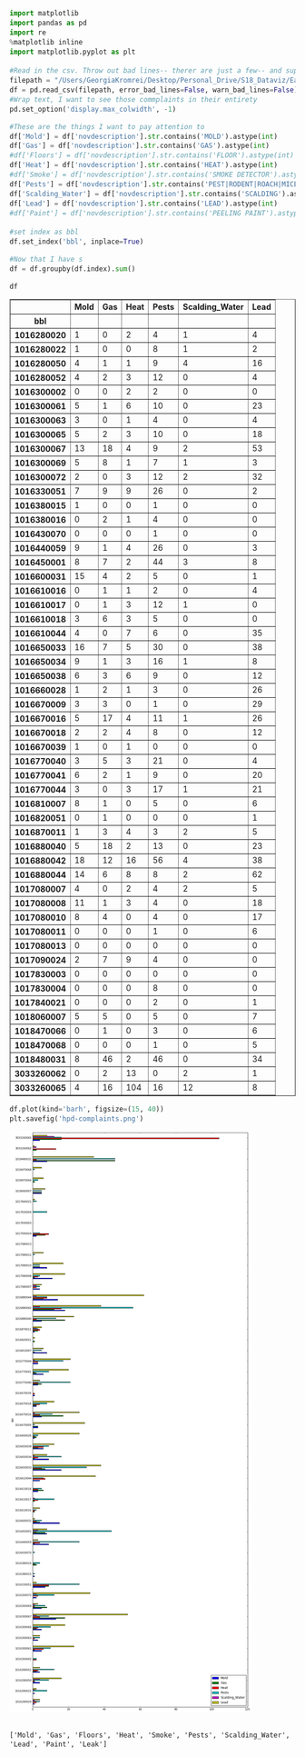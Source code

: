 

```python
import matplotlib
import pandas as pd
import re
%matplotlib inline
import matplotlib.pyplot as plt

#Read in the csv. Throw out bad lines-- therer are just a few-- and suppress warnings.
filepath = "/Users/GeorgiaKromrei/Desktop/Personal_Drive/S18_Dataviz/East_Harlem_housing_analysis/emerald_equity_hpd_violations.csv"
df = pd.read_csv(filepath, error_bad_lines=False, warn_bad_lines=False)
#Wrap text, I want to see those commplaints in their entirety
pd.set_option('display.max_colwidth', -1)
```


```python
#These are the things I want to pay attention to
df['Mold'] = df['novdescription'].str.contains('MOLD').astype(int)
df['Gas'] = df['novdescription'].str.contains('GAS').astype(int)
#df['Floors'] = df['novdescription'].str.contains('FLOOR').astype(int)
df['Heat'] = df['novdescription'].str.contains('HEAT').astype(int)
#df['Smoke'] = df['novdescription'].str.contains('SMOKE DETECTOR').astype(int)
df['Pests'] = df['novdescription'].str.contains('PEST|RODENT|ROACH|MICE').astype(int)
df['Scalding_Water'] = df['novdescription'].str.contains('SCALDING').astype(int)
df['Lead'] = df['novdescription'].str.contains('LEAD').astype(int)
#df['Paint'] = df['novdescription'].str.contains('PEELING PAINT').astype(int)

#set index as bbl
df.set_index('bbl', inplace=True)
```


```python
#Now that I have s
df = df.groupby(df.index).sum()
```


```python
df
```




<div>
<style>
    .dataframe thead tr:only-child th {
        text-align: right;
    }

    .dataframe thead th {
        text-align: left;
    }

    .dataframe tbody tr th {
        vertical-align: top;
    }
</style>
<table border="1" class="dataframe">
  <thead>
    <tr style="text-align: right;">
      <th></th>
      <th>Mold</th>
      <th>Gas</th>
      <th>Heat</th>
      <th>Pests</th>
      <th>Scalding_Water</th>
      <th>Lead</th>
    </tr>
    <tr>
      <th>bbl</th>
      <th></th>
      <th></th>
      <th></th>
      <th></th>
      <th></th>
      <th></th>
    </tr>
  </thead>
  <tbody>
    <tr>
      <th>1016280020</th>
      <td>1</td>
      <td>0</td>
      <td>2</td>
      <td>4</td>
      <td>1</td>
      <td>4</td>
    </tr>
    <tr>
      <th>1016280022</th>
      <td>1</td>
      <td>0</td>
      <td>0</td>
      <td>8</td>
      <td>1</td>
      <td>2</td>
    </tr>
    <tr>
      <th>1016280050</th>
      <td>4</td>
      <td>1</td>
      <td>1</td>
      <td>9</td>
      <td>4</td>
      <td>16</td>
    </tr>
    <tr>
      <th>1016280052</th>
      <td>4</td>
      <td>2</td>
      <td>3</td>
      <td>12</td>
      <td>0</td>
      <td>4</td>
    </tr>
    <tr>
      <th>1016300002</th>
      <td>0</td>
      <td>0</td>
      <td>2</td>
      <td>2</td>
      <td>0</td>
      <td>0</td>
    </tr>
    <tr>
      <th>1016300061</th>
      <td>5</td>
      <td>1</td>
      <td>6</td>
      <td>10</td>
      <td>0</td>
      <td>23</td>
    </tr>
    <tr>
      <th>1016300063</th>
      <td>3</td>
      <td>0</td>
      <td>1</td>
      <td>4</td>
      <td>0</td>
      <td>4</td>
    </tr>
    <tr>
      <th>1016300065</th>
      <td>5</td>
      <td>2</td>
      <td>3</td>
      <td>10</td>
      <td>0</td>
      <td>18</td>
    </tr>
    <tr>
      <th>1016300067</th>
      <td>13</td>
      <td>18</td>
      <td>4</td>
      <td>9</td>
      <td>2</td>
      <td>53</td>
    </tr>
    <tr>
      <th>1016300069</th>
      <td>5</td>
      <td>8</td>
      <td>1</td>
      <td>7</td>
      <td>1</td>
      <td>3</td>
    </tr>
    <tr>
      <th>1016300072</th>
      <td>2</td>
      <td>0</td>
      <td>3</td>
      <td>12</td>
      <td>2</td>
      <td>32</td>
    </tr>
    <tr>
      <th>1016330051</th>
      <td>7</td>
      <td>9</td>
      <td>9</td>
      <td>26</td>
      <td>0</td>
      <td>2</td>
    </tr>
    <tr>
      <th>1016380015</th>
      <td>1</td>
      <td>0</td>
      <td>0</td>
      <td>1</td>
      <td>0</td>
      <td>0</td>
    </tr>
    <tr>
      <th>1016380016</th>
      <td>0</td>
      <td>2</td>
      <td>1</td>
      <td>4</td>
      <td>0</td>
      <td>0</td>
    </tr>
    <tr>
      <th>1016430070</th>
      <td>0</td>
      <td>0</td>
      <td>0</td>
      <td>1</td>
      <td>0</td>
      <td>0</td>
    </tr>
    <tr>
      <th>1016440059</th>
      <td>9</td>
      <td>1</td>
      <td>4</td>
      <td>26</td>
      <td>0</td>
      <td>3</td>
    </tr>
    <tr>
      <th>1016450001</th>
      <td>8</td>
      <td>7</td>
      <td>2</td>
      <td>44</td>
      <td>3</td>
      <td>8</td>
    </tr>
    <tr>
      <th>1016600031</th>
      <td>15</td>
      <td>4</td>
      <td>2</td>
      <td>5</td>
      <td>0</td>
      <td>1</td>
    </tr>
    <tr>
      <th>1016610016</th>
      <td>0</td>
      <td>1</td>
      <td>1</td>
      <td>2</td>
      <td>0</td>
      <td>4</td>
    </tr>
    <tr>
      <th>1016610017</th>
      <td>0</td>
      <td>1</td>
      <td>3</td>
      <td>12</td>
      <td>1</td>
      <td>0</td>
    </tr>
    <tr>
      <th>1016610018</th>
      <td>3</td>
      <td>6</td>
      <td>3</td>
      <td>5</td>
      <td>0</td>
      <td>0</td>
    </tr>
    <tr>
      <th>1016610044</th>
      <td>4</td>
      <td>0</td>
      <td>7</td>
      <td>6</td>
      <td>0</td>
      <td>35</td>
    </tr>
    <tr>
      <th>1016650033</th>
      <td>16</td>
      <td>7</td>
      <td>5</td>
      <td>30</td>
      <td>0</td>
      <td>38</td>
    </tr>
    <tr>
      <th>1016650034</th>
      <td>9</td>
      <td>1</td>
      <td>3</td>
      <td>16</td>
      <td>1</td>
      <td>8</td>
    </tr>
    <tr>
      <th>1016650038</th>
      <td>6</td>
      <td>3</td>
      <td>6</td>
      <td>9</td>
      <td>0</td>
      <td>12</td>
    </tr>
    <tr>
      <th>1016660028</th>
      <td>1</td>
      <td>2</td>
      <td>1</td>
      <td>3</td>
      <td>0</td>
      <td>26</td>
    </tr>
    <tr>
      <th>1016670009</th>
      <td>3</td>
      <td>3</td>
      <td>0</td>
      <td>1</td>
      <td>0</td>
      <td>29</td>
    </tr>
    <tr>
      <th>1016670016</th>
      <td>5</td>
      <td>17</td>
      <td>4</td>
      <td>11</td>
      <td>1</td>
      <td>26</td>
    </tr>
    <tr>
      <th>1016670018</th>
      <td>2</td>
      <td>2</td>
      <td>4</td>
      <td>8</td>
      <td>0</td>
      <td>12</td>
    </tr>
    <tr>
      <th>1016670039</th>
      <td>1</td>
      <td>0</td>
      <td>1</td>
      <td>0</td>
      <td>0</td>
      <td>0</td>
    </tr>
    <tr>
      <th>1016770040</th>
      <td>3</td>
      <td>5</td>
      <td>3</td>
      <td>21</td>
      <td>0</td>
      <td>4</td>
    </tr>
    <tr>
      <th>1016770041</th>
      <td>6</td>
      <td>2</td>
      <td>1</td>
      <td>9</td>
      <td>0</td>
      <td>20</td>
    </tr>
    <tr>
      <th>1016770044</th>
      <td>3</td>
      <td>0</td>
      <td>3</td>
      <td>17</td>
      <td>1</td>
      <td>21</td>
    </tr>
    <tr>
      <th>1016810007</th>
      <td>8</td>
      <td>1</td>
      <td>0</td>
      <td>5</td>
      <td>0</td>
      <td>6</td>
    </tr>
    <tr>
      <th>1016820051</th>
      <td>0</td>
      <td>1</td>
      <td>0</td>
      <td>0</td>
      <td>0</td>
      <td>1</td>
    </tr>
    <tr>
      <th>1016870011</th>
      <td>1</td>
      <td>3</td>
      <td>4</td>
      <td>3</td>
      <td>2</td>
      <td>5</td>
    </tr>
    <tr>
      <th>1016880040</th>
      <td>5</td>
      <td>18</td>
      <td>2</td>
      <td>13</td>
      <td>0</td>
      <td>23</td>
    </tr>
    <tr>
      <th>1016880042</th>
      <td>18</td>
      <td>12</td>
      <td>16</td>
      <td>56</td>
      <td>4</td>
      <td>38</td>
    </tr>
    <tr>
      <th>1016880044</th>
      <td>14</td>
      <td>6</td>
      <td>8</td>
      <td>8</td>
      <td>2</td>
      <td>62</td>
    </tr>
    <tr>
      <th>1017080007</th>
      <td>4</td>
      <td>0</td>
      <td>2</td>
      <td>4</td>
      <td>2</td>
      <td>5</td>
    </tr>
    <tr>
      <th>1017080008</th>
      <td>11</td>
      <td>1</td>
      <td>3</td>
      <td>4</td>
      <td>0</td>
      <td>18</td>
    </tr>
    <tr>
      <th>1017080010</th>
      <td>8</td>
      <td>4</td>
      <td>0</td>
      <td>4</td>
      <td>0</td>
      <td>17</td>
    </tr>
    <tr>
      <th>1017080011</th>
      <td>0</td>
      <td>0</td>
      <td>0</td>
      <td>1</td>
      <td>0</td>
      <td>6</td>
    </tr>
    <tr>
      <th>1017080013</th>
      <td>0</td>
      <td>0</td>
      <td>0</td>
      <td>0</td>
      <td>0</td>
      <td>0</td>
    </tr>
    <tr>
      <th>1017090024</th>
      <td>2</td>
      <td>7</td>
      <td>9</td>
      <td>4</td>
      <td>0</td>
      <td>0</td>
    </tr>
    <tr>
      <th>1017830003</th>
      <td>0</td>
      <td>0</td>
      <td>0</td>
      <td>0</td>
      <td>0</td>
      <td>0</td>
    </tr>
    <tr>
      <th>1017830004</th>
      <td>0</td>
      <td>0</td>
      <td>0</td>
      <td>8</td>
      <td>0</td>
      <td>0</td>
    </tr>
    <tr>
      <th>1017840021</th>
      <td>0</td>
      <td>0</td>
      <td>0</td>
      <td>2</td>
      <td>0</td>
      <td>1</td>
    </tr>
    <tr>
      <th>1018060007</th>
      <td>5</td>
      <td>5</td>
      <td>0</td>
      <td>5</td>
      <td>0</td>
      <td>7</td>
    </tr>
    <tr>
      <th>1018470066</th>
      <td>0</td>
      <td>1</td>
      <td>0</td>
      <td>3</td>
      <td>0</td>
      <td>6</td>
    </tr>
    <tr>
      <th>1018470068</th>
      <td>0</td>
      <td>0</td>
      <td>0</td>
      <td>1</td>
      <td>0</td>
      <td>5</td>
    </tr>
    <tr>
      <th>1018480031</th>
      <td>8</td>
      <td>46</td>
      <td>2</td>
      <td>46</td>
      <td>0</td>
      <td>34</td>
    </tr>
    <tr>
      <th>3033260062</th>
      <td>0</td>
      <td>2</td>
      <td>13</td>
      <td>0</td>
      <td>2</td>
      <td>1</td>
    </tr>
    <tr>
      <th>3033260065</th>
      <td>4</td>
      <td>16</td>
      <td>104</td>
      <td>16</td>
      <td>12</td>
      <td>8</td>
    </tr>
  </tbody>
</table>
</div>




```python
df.plot(kind='barh', figsize=(15, 40))
plt.savefig('hpd-complaints.png')
```


![png](output_4_0.png)



```python

```

    ['Mold', 'Gas', 'Floors', 'Heat', 'Smoke', 'Pests', 'Scalding_Water', 'Lead', 'Paint', 'Leak']



```python

```
